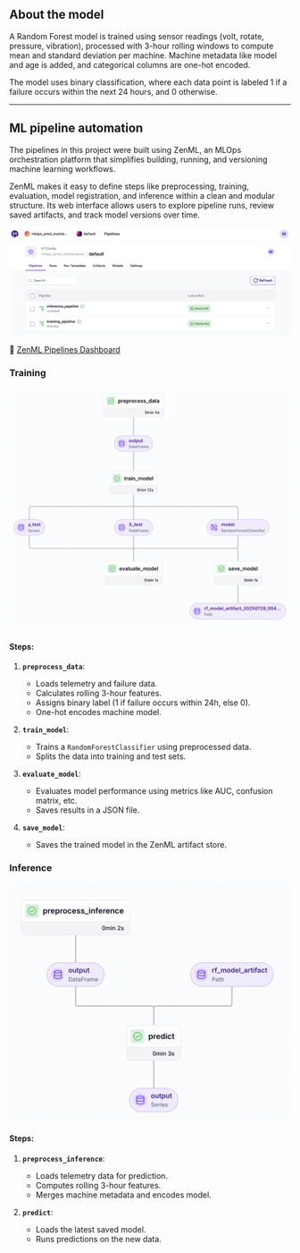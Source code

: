 ## About the model

A Random Forest model is trained using sensor readings (volt, rotate, pressure, vibration), processed with 3-hour rolling windows to compute mean and standard deviation per machine. Machine metadata like model and age is added, and categorical columns are one-hot encoded.

The model uses binary classification, where each data point is labeled 1 if a failure occurs within the next 24 hours, and 0 otherwise. 

---
## ML pipeline automation

The pipelines in this project were built using ZenML, an MLOps orchestration platform that simplifies building, running, and versioning machine learning workflows.

ZenML makes it easy to define steps like preprocessing, training, evaluation, model registration, and inference within a clean and modular structure. Its web interface allows users to explore pipeline runs, review saved artifacts, and track model versions over time.

![ZenML Pipelines UI](images/pipelines.png)

🔗 [ZenML Pipelines Dashboard](https://mmfercoria-mlops-predictive-maintenance.hf.space/projects/default/pipelines)


### Training

![ZenML Training](images/train_pipeline.png)

#### Steps:

1. **`preprocess_data`**:  
   - Loads telemetry and failure data.
   - Calculates rolling 3-hour features.
   - Assigns binary label (1 if failure occurs within 24h, else 0).
   - One-hot encodes machine model.

2. **`train_model`**:  
   - Trains a `RandomForestClassifier` using preprocessed data.
   - Splits the data into training and test sets.

3. **`evaluate_model`**:  
   - Evaluates model performance using metrics like AUC, confusion matrix, etc.
   - Saves results in a JSON file.

4. **`save_model`**:  
   - Saves the trained model in the ZenML artifact store.

### Inference

![ZenML Training](images/inference_pipeline.png)

#### Steps:

1. **`preprocess_inference`**:  
    - Loads telemetry data for prediction.
    - Computes rolling 3-hour features.
    - Merges machine metadata and encodes model.

2. **`predict`**:  
    - Loads the latest saved model.
    - Runs predictions on the new data.